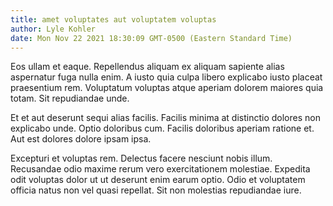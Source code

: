```yaml
---
title: amet voluptates aut voluptatem voluptas
author: Lyle Kohler
date: Mon Nov 22 2021 18:30:09 GMT-0500 (Eastern Standard Time)
---
```

Eos ullam et eaque. Repellendus aliquam ex aliquam sapiente alias aspernatur fuga nulla enim. A iusto quia culpa libero explicabo iusto placeat praesentium rem. Voluptatum voluptas atque aperiam dolorem maiores quia totam. Sit repudiandae unde.

 Et et aut deserunt sequi alias facilis. Facilis minima at distinctio dolores non explicabo unde. Optio doloribus cum. Facilis doloribus aperiam ratione et. Aut est dolores dolore ipsam ipsa.

 Excepturi et voluptas rem. Delectus facere nesciunt nobis illum. Recusandae odio maxime rerum vero exercitationem molestiae. Expedita odit voluptas dolor ut ut deserunt enim earum optio. Odio et voluptatem officia natus non vel quasi repellat. Sit non molestias repudiandae iure.